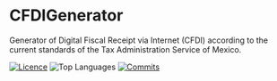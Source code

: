 # CFDIGenerator
Generator of Digital Fiscal Receipt via Internet (CFDI) according to the current standards of the Tax Administration Service of Mexico.

[![Licence](https://img.shields.io/github/license/yepizrene/cfdigenerator)](LICENSE)
![Top Languages](https://img.shields.io/github/languages/top/yepizrene/cfdigenerator)
[![Commits](https://img.shields.io/github/last-commit/yepizrene/cfdigenerator)](https://github.com/yepizrene/cfdigenerator/commits/main)
